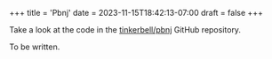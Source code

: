 +++
title = 'Pbnj'
date = 2023-11-15T18:42:13-07:00
draft = false
+++

Take a look at the code in the [tinkerbell/pbnj] GitHub repository.

To be written.

[tinkerbell/pbnj]: https://github.com/tinkerbell/pbnj